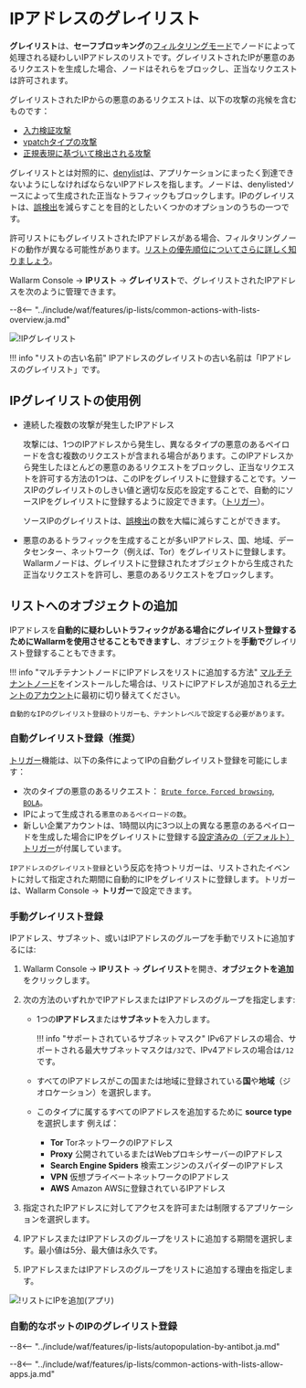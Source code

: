 [access-wallarm-api-docs]: ../../api/overview.md#your-own-client
[application-docs]: ../settings/applications.md

# IPアドレスのグレイリスト

**グレイリスト**は、**セーフブロッキング**の[フィルタリングモード](../../admin-en/configure-wallarm-mode.md)でノードによって処理される疑わしいIPアドレスのリストです。グレイリストされたIPが悪意のあるリクエストを生成した場合、ノードはそれらをブロックし、正当なリクエストは許可されます。

グレイリストされたIPからの悪意のあるリクエストは、以下の攻撃の兆候を含むものです：

* [入力検証攻撃](../../about-wallarm/protecting-against-attacks.md#input-validation-attacks)
* [vpatchタイプの攻撃](../rules/vpatch-rule.md)
* [正規表現に基づいて検出される攻撃](../rules/regex-rule.md)

グレイリストとは対照的に、[denylist](../ip-lists/denylist.md)は、アプリケーションにまったく到達できないようにしなければならないIPアドレスを指します。ノードは、denylistedソースによって生成された正当なトラフィックもブロックします。IPのグレイリストは、[誤検出](../../about-wallarm/protecting-against-attacks.md#false-positives)を減らすことを目的としたいくつかのオプションのうちの一つです。

許可リストにもグレイリストされたIPアドレスがある場合、フィルタリングノードの動作が異なる可能性があります。[リストの優先順位についてさらに詳しく知りましょう](overview.md#algorithm-of-ip-lists-processing)。

Wallarm Console → **IPリスト** → **グレイリスト**で、グレイリストされたIPアドレスを次のように管理できます。

--8<-- "../include/waf/features/ip-lists/common-actions-with-lists-overview.ja.md"

![!IPグレイリスト](../../images/user-guides/ip-lists/graylist.png)

!!! info "リストの古い名前"
    IPアドレスのグレイリストの古い名前は「IPアドレスのグレイリスト」です。

## IPグレイリストの使用例

* 連続した複数の攻撃が発生したIPアドレス

    攻撃には、1つのIPアドレスから発生し、異なるタイプの悪意のあるペイロードを含む複数のリクエストが含まれる場合があります。このIPアドレスから発生したほとんどの悪意のあるリクエストをブロックし、正当なリクエストを許可する方法の1つは、このIPをグレイリストに登録することです。ソースIPのグレイリストのしきい値と適切な反応を設定することで、自動的にソースIPをグレイリストに登録するように設定できます。（[トリガー](../triggers/trigger-examples.md#graylist-ip-if-4-or-more-malicious-payloads-are-detected-in-1-hour)）。

    ソースIPのグレイリストは、[誤検出](../../about-wallarm/protecting-against-attacks.md#false-positives)の数を大幅に減らすことができます。
* 悪意のあるトラフィックを生成することが多いIPアドレス、国、地域、データセンター、ネットワーク（例えば、Tor）をグレイリストに登録します。Wallarmノードは、グレイリストに登録されたオブジェクトから生成された正当なリクエストを許可し、悪意のあるリクエストをブロックします。

## リストへのオブジェクトの追加

IPアドレスを**自動的に疑わしいトラフィックがある場合にグレイリスト登録するためにWallarmを使用させることもできますし**、オブジェクトを**手動で**グレイリスト登録することもできます。

!!! info "マルチテナントノードにIPアドレスをリストに追加する方法"
    [マルチテナントノード](../../installation/multi-tenant/overview.md)をインストールした場合は、リストにIPアドレスが追加される[テナントのアカウント](../../installation/multi-tenant/configure-accounts.md#tenant-account-structure)に最初に切り替えてください。

    自動的なIPのグレイリスト登録のトリガーも、テナントレベルで設定する必要があります。

### 自動グレイリスト登録（推奨）

[トリガー](../../user-guides/triggers/triggers.md)機能は、以下の条件によってIPの自動グレイリスト登録を可能にします：

* 次のタイプの悪意のあるリクエスト： [`Brute force`, `Forced browsing`](../../admin-en/configuration-guides/protecting-against-bruteforce.md), [`BOLA`](../../admin-en/configuration-guides/protecting-against-bola.md)。
* IPによって生成される`悪意のあるペイロードの数`。
* 新しい企業アカウントは、1時間以内に3つ以上の異なる悪意のあるペイロードを生成した場合にIPをグレイリストに登録する[設定済みの（デフォルト）トリガー](../../user-guides/triggers/triggers.md#pre-configured-triggers-default-triggers)が付属しています。

`IPアドレスのグレイリスト登録`という反応を持つトリガーは、リストされたイベントに対して指定された期間に自動的にIPをグレイリストに登録します。トリガーは、Wallarm Console → **トリガー**で設定できます。

### 手動グレイリスト登録

IPアドレス、サブネット、或いはIPアドレスのグループを手動でリストに追加するには:

1. Wallarm Console → **IPリスト** → **グレイリスト**を開き、**オブジェクトを追加**をクリックします。
2. 次の方法のいずれかでIPアドレスまたはIPアドレスのグループを指定します:

    * 1つの**IPアドレス**または**サブネット**を入力します。

        !!! info "サポートされているサブネットマスク" 
            IPv6アドレスの場合、サポートされる最大サブネットマスクは`/32`で、IPv4アドレスの場合は`/12`です。
    
    * すべてのIPアドレスがこの国または地域に登録されている**国**や**地域**（ジオロケーション）を選択します。
    * このタイプに属するすべてのIPアドレスを追加するために **source type** を選択します 例えば：
        * **Tor** TorネットワークのIPアドレス
        * **Proxy** 公開されているまたはWebプロキシサーバーのIPアドレス
        * **Search Engine Spiders** 検索エンジンのスパイダーのIPアドレス
        * **VPN** 仮想プライベートネットワークのIPアドレス
        * **AWS** Amazon AWSに登録されているIPアドレス
3. 指定されたIPアドレスに対してアクセスを許可または制限するアプリケーションを選択します。
4.  IPアドレスまたはIPアドレスのグループをリストに追加する期間を選択します。最小値は5分、最大値は永久です。
5.  IPアドレスまたはIPアドレスのグループをリストに追加する理由を指定します。

![!リストにIPを追加(アプリ)](../../images/user-guides/ip-lists/add-ip-to-list-app.png)

### 自動的なボットのIPのグレイリスト登録

--8<-- "../include/waf/features/ip-lists/autopopulation-by-antibot.ja.md"

--8<-- "../include/waf/features/ip-lists/common-actions-with-lists-allow-apps.ja.md"
